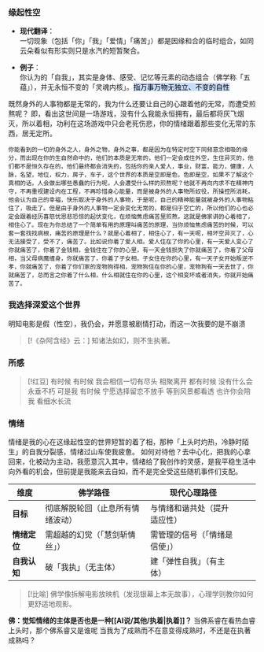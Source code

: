 ### **缘起性空**

- **现代翻译**：  
    一切现象（包括「你」「我」「爱情」「痛苦」）都是因缘和合的临时组合，如同云朵看似有形实则只是水汽的短暂聚合。
    
- **例子**：  
    你认为的「自我」，其实是身体、感受、记忆等元素的动态组合（佛学称「五蕴」），并无永恒不变的「灵魂内核」。<mark style="background: #ADCCFFA6;">指万事万物无独立、不变的自性</mark>


既然身外的人事物都是无常的，我为什么还要让自己的心跟着他的无常，而遭受煎熬呢？
即，看出这世间是一场游戏，没有什么我能永恒拥有，最后都将灰飞烟灭，所以着相，功利在这场游戏中只会老死伤悲，你的情绪跟着那些变化无常的东西，居无定所。

```
你能看到的一切的身外之人，身外之物，身外之事，都是因为在特定时空下同频意念相吸的缘分，而出现在你的生自然命中的，他们的本质是无常的，他们一定会成住外空，生住异灭的，他们都不是恒久存在的，他们最终都会消失的，包括你的亲人爱人，事业，财富，能力，健康，人脉，名望，地位，权力，房子，车子，这个世界的本质是空即是色，色即是空，如果不了解这个真相的话，人会做出哪些愚蠢的行为呢，人会遭受什么样的煎熬呢？他就不再向内求不在精神内守，不再重视建设内在工程，不再珍惜身心能量，而是被身外的人事物所奴役，所操控所消耗，他会认为自己的幸福，快乐取决于身外的人事物，于是呢，自己的精神能量就被身外的人事物粘住了，吸走了。但是由于身外的人事物一定会变化无常的，都是归于空亡的，所以他们的心也必定会跟着经历喜怒忧思悲恐惊的起伏变化，在烦恼焦虑痛苦里煎熬，这就是佛家讲的心着相了，相住心了。现在为你总结了一个简单有用的原理叫痛苦的原理，当你烦恼焦虑痛苦的时候，可以套一套找找病根，痛苦的原理是什么？就是心着相了，相住心了，有一天呢，相坏空异灭了，心无法接受了，受不了，痛苦了。比如说你着了爱人相。爱人住在了你的心里，有一天爱人变心了你就痛苦了，你着了金钱相，金钱住在了你的心里，有一天金钱损失了你就痛苦了，你着了父母相，当父母病魔缠身，你就痛苦了，你着了子女相，子女住在你的心里，有一天子女开始叛逆不孝，你就痛苦了，你着了你们家的宠物狗得相，宠物狗住在你的心里，宠物狗有一天去世了，你就痛苦了，总而言之你着了什么相，什么相就住在你的心里，这个相变坏或者消失，你就开始痛苦了。
```
### 我选择深爱这个世界
明知电影是假（性空），我仍会，并愿意被剧情打动，而这一次我要的是不崩溃

> [!《杂阿含经》云：]
> 知诸法如幻，则不生执著。

### 所感

> [!红豆]
> 有时候 有时候 
> 我会相信一切有尽头 
> 相聚离开 都有时候 
> 没有什么会永垂不朽 
> 可是我 有时候 
> 宁愿选择留恋不放手 
> 等到风景都看透 
> 也许你会陪我 看细水长流

### 情绪
情绪是我的心在这缘起性空的世界短暂的着了相，那种「上头时灼热，冷静时陌生」的自我分裂感，情绪过山车使我疲惫。
如何对待他？去中心化，把我的心拿回来，化被动为主动，我愿意沉入其中，情绪给了我创作的灵感，是我平稳生活中向外看的机会，但前提是我能来去自如，而不是完全受这些随机事件们支配。

| **维度**   | 佛学路径             | 现代心理路径          |     |     |
| -------- | ---------------- | --------------- | --- | --- |
| **目标**   | 彻底解脱轮回（止息所有情绪波动） | 与情绪和谐共处（提升适应性）  |     |     |
| **情绪定位** | 需超越的幻觉（「慧剑斩情丝」）  | 需管理的信号（「情绪是信使」） |     |     |
| **自我认知** | 破「我执」（无主体）       | 建「弹性自我」（有主体）    |     |     |

> [!比喻]
> 佛学像拆解电影放映机（发现银幕上本无故事），心理学则教你如何更舒适地观影。

**佛：觉知情绪的主体是否也是一种[[AI说/其他/执着|执着]]？**
当佛系睿在看热血睿上头时，那个佛系睿又是谁呢
当我为了成熟而不在意变得成熟时，不还是在执著成熟吗？